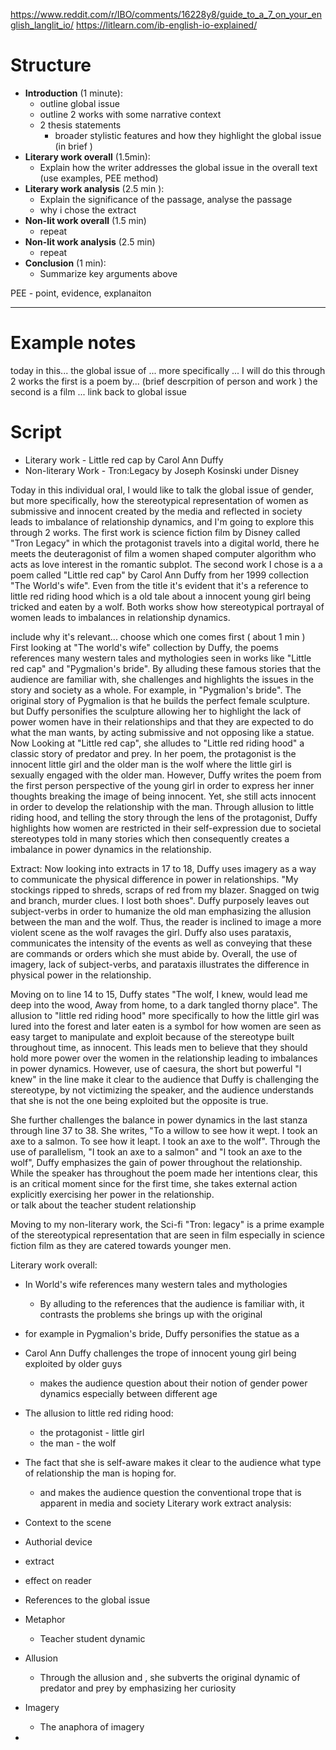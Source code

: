 https://www.reddit.com/r/IBO/comments/16228y8/guide_to_a_7_on_your_english_langlit_io/
https://litlearn.com/ib-english-io-explained/
# Structure
- **Introduction** (1 minute): 
	- outline global issue
	- outline 2 works with some narrative context
	- 2 thesis statements
		- broader stylistic features and how they highlight the global issue (in brief )
- **Literary work overall** (1.5min):
	- Explain how the writer addresses the global issue in the overall text (use examples, PEE method)
- **Literary work analysis** (2.5 min ):
	- Explain the significance of the passage, analyse the passage
	- why i chose the extract
- **Non-lit work overall** (1.5 min)
	- repeat
- **Non-lit work analysis** (2.5 min)
	- repeat
- **Conclusion** (1 min):
	- Summarize key arguments above

PEE - point, evidence, explanaiton

---
# Example notes
today in this...
the global issue of ... more specifically   ...
I will do this through 2 works 
the first is a poem by...  (brief descrpition of person and work ) the second is a film ...
link back to global issue

# Script
- Literary work - Little red cap by Carol Ann Duffy
- Non-literary Work - Tron:Legacy by Joseph Kosinski under Disney

Today in this individual oral, I would like to talk the global issue of gender, but more specifically, how the stereotypical representation of women as submissive and innocent created by the media and reflected in society leads to imbalance of relationship dynamics, and I'm going to explore this through 2 works. 
The first work is science fiction film by Disney called "Tron Legacy" in which the protagonist travels into a digital world, there he meets the deuteragonist of film a women shaped computer algorithm who acts as love interest in the romantic subplot. 
The second work I chose is a a poem called "Little red cap" by Carol Ann Duffy from her 1999 collection  "The World's wife". Even from the title it's evident that it's a reference to little red riding hood which is a old tale about a innocent young girl being tricked and eaten by a wolf. 
Both works show how stereotypical portrayal of women leads to imbalances in relationship dynamics. 

include why it's relevant...
choose which one comes first
( about 1 min )
First looking at "The world's wife" collection by Duffy, the poems references many western tales and mythologies seen in works like "Little red cap" and "Pygmalion's bride". By alluding these famous stories that the audience are familiar with, she challenges and highlights the issues in the story and society as a whole. For example, in "Pygmalion's bride". The original story of Pygmalion is that he builds the perfect female sculpture. but Duffy personifies the sculpture allowing her to highlight the lack of power women have in their relationships and that they are expected to do what the man wants, by acting submissive and not opposing like a statue. Now Looking at "Little red cap", she alludes to "Little red riding hood" a classic story of predator and prey. In her poem, the protagonist is the innocent little girl and the older man is the wolf where the little girl is sexually engaged with the older man. However, Duffy writes the poem from the first person perspective of the young girl in order to express her inner thoughts breaking the image of being innocent.  Yet, she still acts innocent in order to develop the relationship with the man. 
Through allusion to little riding hood, and telling the story through the lens of the protagonist, Duffy highlights how women are restricted in their self-expression due to societal stereotypes told in many stories which then consequently creates a imbalance in power dynamics in the relationship.


Extract:
Now looking into extracts in  17 to 18, Duffy uses imagery as a way to communicate the physical difference in power in relationships. "My stockings ripped to shreds, scraps of red from my blazer. Snagged on twig and branch, murder clues. I lost both shoes".  Duffy purposely leaves out  subject-verbs in order to humanize the old man emphasizing the allusion between the man and the wolf. Thus, the reader is inclined to image a more violent scene as the wolf ravages the girl. Duffy also uses parataxis, communicates the intensity of the events as well as conveying that these are commands or orders which she must abide by. Overall, the use of imagery, lack of subject-verbs, and parataxis illustrates the difference in physical power in the relationship. 

Moving on to line 14 to 15, Duffy states "The wolf, I knew, would lead me deep into the wood, Away from home, to a dark tangled thorny place". The allusion to "little red riding hood" more specifically to how the little girl was lured into the forest and later eaten is a symbol for how women are seen as easy target to manipulate and exploit because of the stereotype built throughout time, as innocent. This leads men to believe that they should hold more power over the women in the relationship leading to imbalances in power dynamics. However, use of caesura, the short but powerful "I knew" in the line make it clear to the audience that Duffy is challenging the stereotype, by not victimizing the speaker, and the audience understands that she is not the one being exploited but the opposite is true. 

She further challenges the balance in power dynamics in the last stanza through line 37 to 38. She writes, "To a willow to see how it wept. I took an axe to a salmon. To see how it leapt. I took an axe to the wolf". Through the use of parallelism, "I took an axe to a salmon" and "I took an axe to the wolf", Duffy emphasizes the gain of power throughout the relationship. While the speaker has throughout the poem made her intentions clear, this is an critical moment since for the first time, she takes external action explicitly exercising her power in the relationship.  
or talk about the teacher student relationship

Moving to my non-literary work, the Sci-fi "Tron: legacy" is a prime example of the stereotypical representation that are seen in film especially in science fiction film as they are catered towards younger men. 





Literary work overall:
- In World's wife references many western tales and mythologies 
	- By alluding to the references that the audience is familiar with, it contrasts the problems she brings up with the original 
- for example in Pygmalion's bride, Duffy personifies the statue as a 
- Carol Ann Duffy challenges the trope of innocent young girl being exploited by older guys 
	- makes the audience question about their notion of gender power dynamics especially between different age
- The allusion to little red riding hood:
	- the protagonist - little girl
	- the man - the wolf 
- The fact that she is self-aware makes it clear to the audience what type of relationship the man is hoping for.
	- and makes the audience question the conventional trope that is apparent in media and society
Literary work extract analysis:
- Context to the scene
- Authorial device
- extract
- effect on reader 
- References to the global issue

- Metaphor
	- Teacher student dynamic
- Allusion
	- Through the allusion and , she subverts the original dynamic of predator and prey by emphasizing her curiosity
- Imagery
	- The anaphora of imagery

- 



